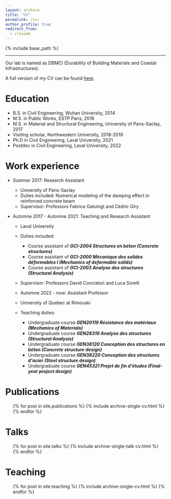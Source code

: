 ```yaml
---
layout: archive
title: "CV"
permalink: /cv/
author_profile: true
redirect_from:
  - /resume
---
```


{% include base_path %}

---

Our lab is named as DBMCI (Durability of Building Materials and Coastal Infrastructures).

A full version of my CV can be found [here](../assets/CV_202404_XC.pdf).

Education
======
* B.S. in Civil Engineering, Wuhan University, 2014
* M.S. in Public Works, ESTP Paris, 2016
* M.S. in Material and Structural Engineering, University of Paris-Saclay, 2017
* Visiting scholar, Northwestern University, 2018-2019
* Ph.D in Civil Engineering, Laval University, 2021
* Postdoc in Civil Engineering, Laval University, 2022

Work experience
======
* Summer 2017: Research Assistant
  * University of Paris-Saclay
  * Duties included: Numerical modeling of the damping effect in reinforced concrete beam
  * Supervisor: Professors Fabrice Gatuingt and Cédric Giry

* Automne 2017 - Automne 2021: Teaching and Research Assistant
  * Laval University
  * Duties included: 
    * Course assistant of ***GCI-2004 Structures en béton (Concrete structures)***
    * Course assistant of ***GCI-2000 Mécanique des solides déformables I (Mechanics of deformable solids)***
    * Course assistant of ***GCI-2003 Analyse des structures (Structural Analysis)***
  * Supervisor: Professors David Conciatori and Luca Sorelli
  
  * Automne 2022 - now: Assistant Professor
  * University of Quebec at Rimouski
  * Teaching duties: 
    * Undergraduate course ***GEN20119 Résistance des matériaux (Mechanics of Materials)***
    * Undergraduate course ***GEN28319 Analyse des structures (Structural Analysis)***
    * Undergraduate course ***GEN38120 Conception des structures en béton (Concrete structure design)***
    * Undergraduate course ***GEN38220 Conception des structures d'acier (Steel structure design)***
    * Undergraduate course ***GEN45321 Projet de fin d’études (Final-year project design)***
    
Publications
======
  <ul>{% for post in site.publications %}
    {% include archive-single-cv.html %}
  {% endfor %}</ul>
  
Talks
======
  <ul>{% for post in site.talks %}
    {% include archive-single-talk-cv.html %}
  {% endfor %}</ul>
  
Teaching
======
  <ul>{% for post in site.teaching %}
    {% include archive-single-cv.html %}
  {% endfor %}</ul>
  
